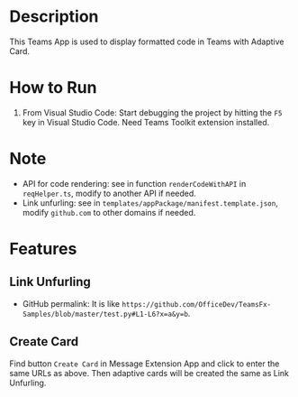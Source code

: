 # Description
This Teams App is used to display formatted code in Teams with Adaptive Card.

# How to Run

1. From Visual Studio Code: Start debugging the project by hitting the `F5` key in Visual Studio Code. Need Teams Toolkit extension installed.

# Note
- API for code rendering: see in function `renderCodeWithAPI` in `reqHelper.ts`, modify to another API if needed.
- Link unfurling: see in `templates/appPackage/manifest.template.json`, modify `github.com` to other domains if needed.

# Features
## Link Unfurling
- GitHub permalink: It is like `https://github.com/OfficeDev/TeamsFx-Samples/blob/master/test.py#L1-L6?x=a&y=b`.

## Create Card
Find button `Create Card` in Message Extension App and click to enter the same URLs as above.
Then adaptive cards will be created the same as Link Unfurling.
